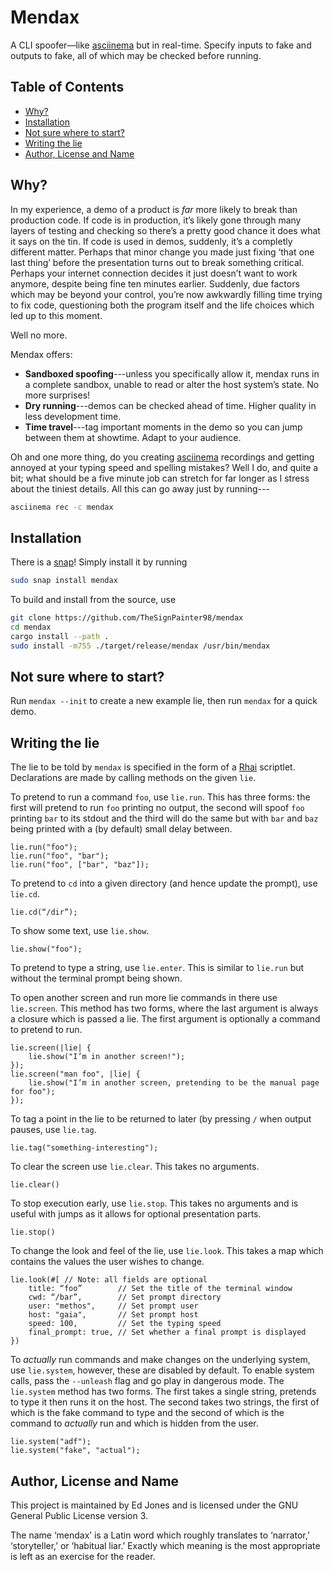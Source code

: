 # Mendax

A CLI spoofer—like [asciinema][asciinema] but in real-time.
Specify inputs to fake and outputs to fake, all of which may be checked before running.

## Table of Contents

<!-- vim-markdown-toc GFM -->

* [Why?](#why)
* [Installation](#installation)
* [Not sure where to start?](#not-sure-where-to-start)
* [Writing the lie](#writing-the-lie)
* [Author, License and Name](#author-license-and-name)

<!-- vim-markdown-toc -->

## Why?

In my experience, a demo of a product is _far_ more likely to break than production code.
If code is in production, it’s likely gone through many layers of testing and checking so there’s a pretty good chance it does what it says on the tin.
If code is used in demos, suddenly, it’s a completly different matter.
Perhaps that minor change you made just fixing ‘that one last thing’ before the presentation turns out to break something critical.
Perhaps your internet connection decides it just doesn’t want to work anymore, despite being fine ten minutes earlier.
Suddenly, due factors which may be beyond your control, you’re now awkwardly filling time trying to fix code, questioning both the program itself and the life choices which led up to this moment.

Well no more.

Mendax offers:

- **Sandboxed spoofing**---unless you specifically allow it, mendax runs in a complete sandbox, unable to read or alter the host system’s state. No more surprises!
- **Dry running**---demos can be checked ahead of time. Higher quality in less development time.
- **Time travel**---tag important moments in the demo so you can jump between them at showtime. Adapt to your audience.

Oh and one more thing, do you creating [asciinema][asciinema] recordings and getting annoyed at your typing speed and spelling mistakes?
Well I do, and quite a bit; what should be a five minute job can stretch for far longer as I stress about the tiniest details.
All this can go away just by running---
```bash
asciinema rec -c mendax
```

## Installation

There is a [snap][snap]! Simply install it by running

```bash
sudo snap install mendax
```

To build and install from the source, use

```bash
git clone https://github.com/TheSignPainter98/mendax
cd mendax
cargo install --path .
sudo install -m755 ./target/release/mendax /usr/bin/mendax
```

## Not sure where to start?

Run `mendax --init` to create a new example lie, then run `mendax` for a quick demo.

## Writing the lie

The lie to be told by `mendax` is specified in the form of a [Rhai][rhai] scriptlet.
Declarations are made by calling methods on the given `lie`.

To pretend to run a command `foo`, use `lie.run`.
This has three forms: the first will pretend to run `foo` printing no output, the second will spoof `foo` printing `bar` to its stdout and the third will do the same but with `bar` and `baz` being printed with a (by default) small delay between.
```rhai
lie.run("foo");
lie.run("foo", "bar");
lie.run("foo", ["bar", "baz"]);
```

To pretend to `cd` into a given directory (and hence update the prompt), use `lie.cd`.
```rhai
lie.cd(“/dir”);
```

To show some text, use `lie.show`.
```rhai
lie.show("foo");
```

To pretend to type a string, use `lie.enter`.
This is similar to `lie.run` but without the terminal prompt being shown.

To open another screen and run more lie commands in there use `lie.screen`.
This method has two forms, where the last argument is always a closure which is passed a lie.
The first argument is optionally a command to pretend to run.
```rhai
lie.screen(|lie| {
    lie.show("I’m in another screen!");
});
lie.screen("man foo", |lie| {
    lie.show("I’m in another screen, pretending to be the manual page for foo");
});
```

To tag a point in the lie to be returned to later (by pressing `/` when output pauses, use `lie.tag`.
```rhai
lie.tag("something-interesting");
```

To clear the screen use `lie.clear`.
This takes no arguments.
```rhai
lie.clear()
```

To stop execution early, use `lie.stop`.
This takes no arguments and is useful with jumps as it allows for optional presentation parts.
```rhai
lie.stop()
```

To change the look and feel of the lie, use `lie.look`.
This takes a map which contains the values the user wishes to change.
```rhai
lie.look(#[ // Note: all fields are optional
    title: “foo”        // Set the title of the terminal window
    cwd: “/bar”,        // Set prompt directory
    user: "methos",     // Set prompt user
    host: "gaia",       // Set prompt host
    speed: 100,         // Set the typing speed
    final_prompt: true, // Set whether a final prompt is displayed
})
```

To _actually_ run commands and make changes on the underlying system, use `lie.system`, however, these are disabled by default.
To enable system calls, pass the `--unleash` flag and go play in dangerous mode.
The `lie.system` method has two forms.
The first takes a single string, pretends to type it then runs it on the host.
The second takes two strings, the first of which is the fake command to type and the second of which is the command to _actually_ run and which is hidden from the user.
```rhai
lie.system("adf");
lie.system("fake", "actual");
```

## Author, License and Name

This project is maintained by Ed Jones and is licensed under the GNU General Public License version 3.

The name ‘mendax’ is a Latin word which roughly translates to ‘narrator,’ ‘storyteller,’ or ‘habitual liar.’
Exactly which meaning is the most appropriate is left as an exercise for the reader.

[asciinema]: https://asciinema.org/
[rhai]: https://rhai.rs/book/
[snap]: https://snapcraft.io/mendax
